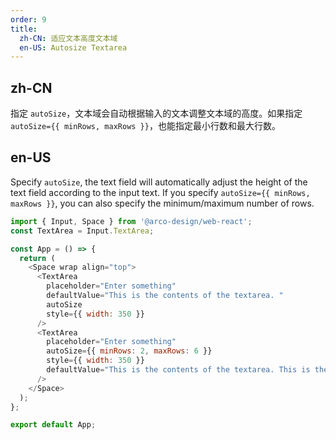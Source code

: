 ```yaml
---
order: 9
title:
  zh-CN: 适应文本高度文本域
  en-US: Autosize Textarea
---
```


## zh-CN

指定 `autoSize`，文本域会自动根据输入的文本调整文本域的高度。如果指定`autoSize={{ minRows, maxRows }}`，也能指定最小行数和最大行数。

## en-US

Specify `autoSize`, the text field will automatically adjust the height of the text field according to the input text. If you specify `autoSize={{ minRows, maxRows }}`, you can also specify the minimum/maximum number of rows.

```js
import { Input, Space } from '@arco-design/web-react';
const TextArea = Input.TextArea;

const App = () => {
  return (
    <Space wrap align="top">
      <TextArea
        placeholder="Enter something"
        defaultValue="This is the contents of the textarea. "
        autoSize
        style={{ width: 350 }}
      />
      <TextArea
        placeholder="Enter something"
        autoSize={{ minRows: 2, maxRows: 6 }}
        style={{ width: 350 }}
        defaultValue="This is the contents of the textarea. This is the contents of the textarea. This is the contents of the textarea. "
      />
    </Space>
  );
};

export default App;
```
